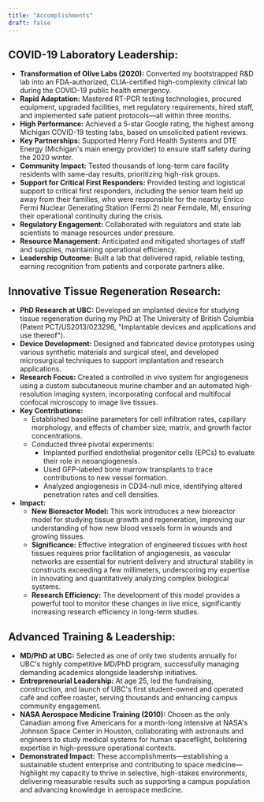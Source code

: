 ```yaml
---
title: "Accomplishments"
draft: false
---
```



## COVID-19 Laboratory Leadership:

* **Transformation of Olive Labs (2020):** Converted my bootstrapped R&D lab into an FDA-authorized, CLIA-certified high-complexity clinical lab during the COVID-19 public health emergency.
* **Rapid Adaptation:** Mastered RT-PCR testing technologies, procured equipment, upgraded facilities, met regulatory requirements, hired staff, and implemented safe patient protocols—all within three months.
* **High Performance:** Achieved a 5-star Google rating, the highest among Michigan COVID-19 testing labs, based on unsolicited patient reviews.
* **Key Partnerships:** Supported Henry Ford Health Systems and DTE Energy (Michigan's main energy provider) to ensure staff safety during the 2020 winter.
* **Community Impact:** Tested thousands of long-term care facility residents with same-day results, prioritizing high-risk groups.
* **Support for Critical First Responders:** Provided testing and logistical support to critical first responders, including the senior team held up away from their families, who were responsible for the nearby Enrico Fermi Nuclear Generating Station (Fermi 2) near Ferndale, MI, ensuring their operational continuity during the crisis.
* **Regulatory Engagement:** Collaborated with regulators and state lab scientists to manage resources under pressure.
* **Resource Management:** Anticipated and mitigated shortages of staff and supplies, maintaining operational efficiency.
* **Leadership Outcome:** Built a lab that delivered rapid, reliable testing, earning recognition from patients and corporate partners alike.

## Innovative Tissue Regeneration Research:

* **PhD Research at UBC:** Developed an implanted device for studying tissue regeneration during my PhD at The University of British Columbia (Patent PCT/US2013/023296, "Implantable devices and applications and use thereof").
* **Device Development:** Designed and fabricated device prototypes using various synthetic materials and surgical steel, and developed microsurgical techniques to support implantation and research applications.
* **Research Focus:** Created a controlled in vivo system for angiogenesis using a custom subcutaneous murine chamber and an automated high-resolution imaging system, incorporating confocal and multifocal confocal microscopy to image live tissues.
* **Key Contributions:**
  * Established baseline parameters for cell infiltration rates, capillary morphology, and effects of chamber size, matrix, and growth factor concentrations.
  * Conducted three pivotal experiments:
    * Implanted purified endothelial progenitor cells (EPCs) to evaluate their role in neoangiogenesis.
    * Used GFP-labeled bone marrow transplants to trace contributions to new vessel formation.
    * Analyzed angiogenesis in CD34-null mice, identifying altered penetration rates and cell densities.
* **Impact:**
  * **New Bioreactor Model:** This work introduces a new bioreactor model for studying tissue growth and regeneration, improving our understanding of how new blood vessels form in wounds and growing tissues.
  * **Significance:** Effective integration of engineered tissues with host tissues requires prior facilitation of angiogenesis, as vascular networks are essential for nutrient delivery and structural stability in constructs exceeding a few millimeters, underscoring my expertise in innovating and quantitatively analyzing complex biological systems.
  * **Research Efficiency:** The development of this model provides a powerful tool to monitor these changes in live mice, significantly increasing research efficiency in long-term studies.

## Advanced Training & Leadership:

* **MD/PhD at UBC:** Selected as one of only two students annually for UBC's highly competitive MD/PhD program, successfully managing demanding academics alongside leadership initiatives.
* **Entrepreneurial Leadership:** At age 25, led the fundraising, construction, and launch of UBC's first student-owned and operated café and coffee roaster, serving thousands and enhancing campus community engagement.
* **NASA Aerospace Medicine Training (2010):** Chosen as the only Canadian among five Americans for a month-long intensive at NASA's Johnson Space Center in Houston, collaborating with astronauts and engineers to study medical systems for human spaceflight, bolstering expertise in high-pressure operational contexts.
* **Demonstrated Impact:** These accomplishments—establishing a sustainable student enterprise and contributing to space medicine—highlight my capacity to thrive in selective, high-stakes environments, delivering measurable results such as supporting a campus population and advancing knowledge in aerospace medicine.
